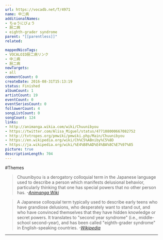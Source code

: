```yaml
---
url: https://vocadb.net/T/4971
name: 中二病
additionalNames: 
- ちゅうにびょう
- 厨二病
- eighth-grader syndrome
parent: "[[parentless]]"
related:

mappedNicoTags:
- VOCALOID厨二病リンク
- 中二病
- 厨二病
newTargets:
- all
commentCount: 0
createDate: 2016-08-31T15:13:19
status: Finished
albumCount: 1
artistCount: 19
eventCount: 0
eventSeriesCount: 0
followerCount: 4
songListCount: 0
songCount: 124
links: 
- http://animanga.wikia.com/wiki/Chuunibyou
- https://twitter.com/Alisa_Miguel/status/477108000667082752
- http://tvtropes.org/pmwiki/pmwiki.php/Main/Chuunibyou
- https://en.wikipedia.org/wiki/Ch%C5%ABniby%C5%8D
- https://ja.wikipedia.org/wiki/%E4%B8%AD%E4%BA%8C%E7%97%85
picture: true
descriptionLength: 704
---
```


#Themes

> Chuunibyou is a derogatory colloquial term in the Japanese language used to describe a person which manifests delusional behavior, particularly thinking that one has special powers that no other person has.
*-[Animanga Wiki](http://animanga.wikia.com/wiki/Chuunibyou)*

> A Japanese colloquial term typically used to describe early teens who have grandiose delusions, who desperately want to stand out, and who have convinced themselves that they have hidden knowledge or secret powers.
It translates to "second year syndrome" (i.e., middle-school second-year), and has been called "eighth-grader syndrome" in English-speaking countries.
*-[Wikipedia](https://en.wikipedia.org/wiki/Ch%C5%ABniby%C5%8D)*

---

